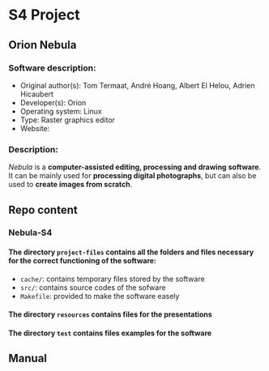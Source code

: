 # S4 Project

## Orion Nebula

### Software description:

- Original author(s): Tom Termaat, André Hoang, Albert El Helou, Adrien Hicaubert
- Developer(s): Orion
- Operating system: Linux
- Type: Raster graphics editor
- Website: 

### Description:

*Nebula* is a __computer-assisted editing, processing and drawing software__. It can be mainly used for __processing digital photographs__, but can also be used to __create images from scratch__.

## Repo content

### Nebula-S4
#### The directory `project-files` contains all the folders and files necessary for the correct functioning of the software:
- `cache/`: contains temporary files stored by the software
- `src/`: contains source codes of the sofware
- `Makefile`: provided to make the software easely

#### The directory `resources` contains files for the presentations

#### The directory `test` contains files examples for the software

## Manual
